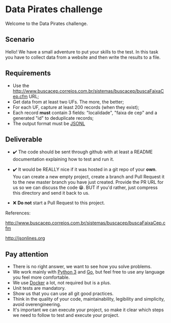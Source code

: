# Data Pirates challenge

Welcome to the Data Pirates challenge.


## Scenario

Hello! We have a small adventure to put your skills to the test. In this task you have to collect data from a website and then write the results to a file.


## Requirements

*  Use the http://www.buscacep.correios.com.br/sistemas/buscacep/buscaFaixaCep.cfm URL;
*  Get data from at least two UFs. The more, the better;
*  For each UF, capture at least 200 records (when they exist);
*  Each record **must** contain 3 fields: "localidade", "faixa de cep" and a generated "id" to deduplicate records;
*  The output format must be [JSONL](http://jsonlines.org)

## Deliverable

* :heavy_check_mark: The code should be sent through github with at least a README documentation explaining how to test and run it.

* :heavy_check_mark: It would be REALLY nice if it was hosted in a git repo of your **own**. You can create a new empty project, create a branch and Pull Request it to the new master branch you have just created. Provide the PR URL for us so we can discuss the code :grin:. BUT if you'd rather, just compress this directory and send it back to us.

* :x: **Do not** start a Pull Request to this project.

References:

http://www.buscacep.correios.com.br/sistemas/buscacep/buscaFaixaCep.cfm

http://jsonlines.org

## Pay attention
 * There is no right answer, we want to see how you solve problems.
 * We work mainly with [Python 3](https://www.python.org) and [Go](https://golang.org/), but feel free to use any language you feel more comfortable.
 * We use [Docker](https://www.docker.com/) a lot, not required but is a plus.
 * Unit tests are mandatory.
 * Show us that you can use all git good practices.
 * Think in the quality of your code, maintainability, legibility and simplicity, avoid overengineering.
 * It's important we can execute your project, so make it clear which steps we need to follow to test and execute your project.